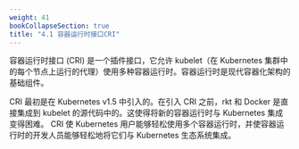 ```yaml
---
weight: 41
bookCollapseSection: true
title: "4.1 容器运行时接口CRI"
---
```




容器运行时接口 (CRI) 是一个插件接口，它允许 kubelet（在 Kubernetes 集群中的每个节点上运行的代理）使用多种容器运行时。容器运行时是现代容器化架构的基础组件。

CRI 最初是在 Kubernetes v1.5 中引入的。在引入 CRI 之前，rkt 和 Docker 是直接集成到 kubelet 的源代码中的。这使得将新的容器运行时与 Kubernetes 集成变得困难。 CRI 使 Kubernetes 用户能够轻松使用多个容器运行时，并使容器运行时的开发人员能够轻松地将它们与 Kubernetes 生态系统集成。





